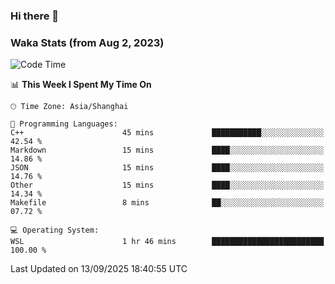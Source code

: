 ### Hi there 👋

### Waka Stats (from Aug 2, 2023)

<!--START_SECTION:waka-->
![Code Time](http://img.shields.io/badge/Code%20Time-1%2C042%20hrs%2041%20mins-blue)

📊 **This Week I Spent My Time On** 

```text
🕑︎ Time Zone: Asia/Shanghai

💬 Programming Languages: 
C++                      45 mins             ███████████░░░░░░░░░░░░░░   42.54 % 
Markdown                 15 mins             ████░░░░░░░░░░░░░░░░░░░░░   14.86 % 
JSON                     15 mins             ████░░░░░░░░░░░░░░░░░░░░░   14.76 % 
Other                    15 mins             ████░░░░░░░░░░░░░░░░░░░░░   14.34 % 
Makefile                 8 mins              ██░░░░░░░░░░░░░░░░░░░░░░░   07.72 % 

💻 Operating System: 
WSL                      1 hr 46 mins        █████████████████████████   100.00 % 
```


 Last Updated on 13/09/2025 18:40:55 UTC
<!--END_SECTION:waka-->
